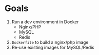 # Goals

1. Run a dev environment in Docker
   - Nginx/PHP
   - MySQL
   - Redis
2. `Dockerfile` to build a nginx/php image
3. Re-use existing images for MySQL/Redis
